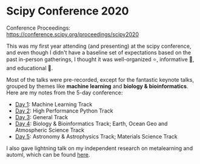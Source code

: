 # Scipy Conference 2020

Conference Proceedings: https://conference.scipy.org/proceedings/scipy2020

This was my first year attending (and presenting) at the scipy conference, and
even though I didn't have a baseline set of expectations based on the past
in-person gatherings, I thought it was well-organized ⭐️, informative 🤯,
and educational 📖.

Most of the talks were pre-recorded, except for the fantastic keynote talks,
grouped by themes like **machine learning** and **biology & bioinformatics**.
Here are my notes from the 5-day conference:

- [Day 1](2020-07-06-notes.md): Machine Learning Track
- [Day 2](2020-07-07-notes.md): High Performance Python Track
- [Day 3](2020-07-08-notes.md): General Track
- [Day 4](2020-07-09-notes.md): Biology & Bioinformatics Track; Earth, Ocean Geo and Atmospheric Science Track
- [Day 5](2020-07-10-notes.md): Astronomy & Astrophysics Track; Materials Science Track

I also gave lightning talk on my independent research on metalearning and
automl, which can be found
[here](https://twitter.com/nicholdav/status/1282878056118583298).
